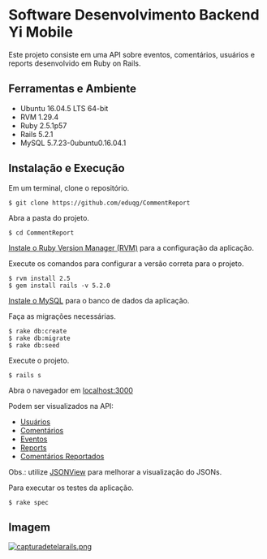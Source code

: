 # Software Desenvolvimento Backend Yi Mobile

Este projeto consiste em uma API sobre eventos, comentários, usuários e reports desenvolvido em Ruby on Rails.

## Ferramentas e Ambiente

* Ubuntu 16.04.5 LTS 64-bit
* RVM 1.29.4
* Ruby 2.5.1p57
* Rails 5.2.1
* MySQL 5.7.23-0ubuntu0.16.04.1

## Instalação e Execução

Em um terminal, clone o repositório.

```console
$ git clone https://github.com/eduqg/CommentReport
```

Abra a pasta do projeto.
```console
$ cd CommentReport
```

[Instale o Ruby Version Manager (RVM)](https://github.com/rvm/ubuntu_rvm) para a configuração da aplicação.

Execute os comandos para configurar a versão correta para o projeto.

```console
$ rvm install 2.5
$ gem install rails -v 5.2.0
```

[Instale o MySQL](https://www.digitalocean.com/community/tutorials/how-to-use-mysql-with-your-ruby-on-rails-application-on-ubuntu-14-04) para o banco de dados da aplicação.

Faça as migrações necessárias.

```console
$ rake db:create
$ rake db:migrate
$ rake db:seed
```

Execute o projeto.

```console
$ rails s
```

Abra o navegador em [localhost:3000](http://localhost:3000)

Podem ser visualizados na API:

* [Usuários](http://localhost:3000/users)
* [Comentários](http:/localhost:3000/comments)
* [Eventos](http://localhost:3000/events)
* [Reports](http://localhost:3000/reports)
* [Comentários Reportados](http://localhost:3000/reported_comments)

Obs.: utilize [JSONView](https://chrome.google.com/webstore/search/jsonview?hl=pt-BR) para melhorar a visualização do JSONs.

Para executar os testes da aplicação.
```console
$ rake spec
```

## Imagem

[![capturadetelarails.png](https://i.postimg.cc/g0fRKP5c/capturadetelarails.png)](https://postimg.cc/7Cnfxjwj)